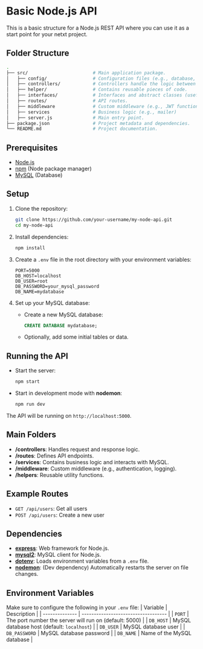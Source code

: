 # Basic Node.js API
This is a basic structure for a Node.js REST API where you can use it as a start point for your netxt project.

## Folder Structure
```bash
.
├── src/                        # Main application package.
│   ├── config/                 # Configuration files (e.g., database, constants)
│   ├── controllers/            # Controllers handle the logic between views and core.
│   ├── helper/                 # Contains reusable pieces of code.
│   ├── interfaces/             # Interfaces and abstract classes (useful for design patterns)
│   ├── routes/                 # API routes.
│   ├── middleware              # Custom middleware (e.g., JWT functions)
│   ├── services                # Business logic (e.g., mailer)
│   ├── server.js               # Main entry point.
├── package.json                # Project metadata and dependencies.
└── README.md                   # Project documentation.
```

## Prerequisites
- [Node.js](https://nodejs.org/)
- [npm](https://www.npmjs.com/) (Node package manager)
- [MySQL](https://www.mysql.com/) (Database)

## Setup
1. Clone the repository:
    ```bash
    git clone https://github.com/your-username/my-node-api.git
    cd my-node-api
    ```
2. Install dependencies:
    ```bash
    npm install
    ```
3. Create a `.env` file in the root directory with your environment variables:
    ```
    PORT=5000
    DB_HOST=localhost
    DB_USER=root
    DB_PASSWORD=your_mysql_password
    DB_NAME=mydatabase
    ```
4. Set up your MySQL database:
    - Create a new MySQL database:

        ```sql
        CREATE DATABASE mydatabase;
        ```
    - Optionally, add some initial tables or data.

## Running the API
- Start the server:
    ```bash
    npm start
    ```
- Start in development mode with **nodemon**:
    ```bash
    npm run dev
    ```
The API will be running on `http://localhost:5000`.

## Main Folders
- **/controllers**: Handles request and response logic.
- **/routes**: Defines API endpoints.
- **/services**: Contains business logic and interacts with MySQL.
- **/middleware**: Custom middleware (e.g., authentication, logging).
- **/helpers**: Reusable utility functions.

## Example Routes
- `GET /api/users`: Get all users
- `POST /api/users`: Create a new user

## Dependencies
- **[express](https://expressjs.com/)**: Web framework for Node.js.
- **[mysql2](https://www.npmjs.com/package/mysql2)**: MySQL client for Node.js.
- **[dotenv](https://www.npmjs.com/package/dotenv)**: Loads environment variables from a `.env` file.
- **[nodemon](https://nodemon.io/)**: (Dev dependency) Automatically restarts the server on file changes.

## Environment Variables
Make sure to configure the following in your `.env` file:
| Variable       | Description                         |
| -------------- | ----------------------------------- |
| `PORT`         | The port number the server will run on (default: 5000) |
| `DB_HOST`      | MySQL database host (default: `localhost`) |
| `DB_USER`      | MySQL database user |
| `DB_PASSWORD`  | MySQL database password |
| `DB_NAME`      | Name of the MySQL database |
